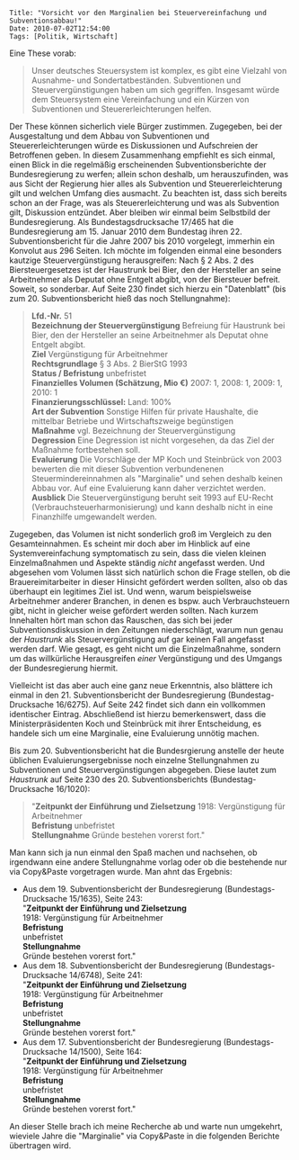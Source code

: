 	Title: "Vorsicht vor den Marginalien bei Steuervereinfachung und Subventionsabbau!"
	Date: 2010-07-02T12:54:00
	Tags: [Politik, Wirtschaft]

Eine These vorab:

> Unser deutsches Steuersystem ist komplex, es gibt eine Vielzahl von
> Ausnahme- und Sondertatbeständen. Subventionen und
> Steuervergünstigungen haben um sich gegriffen. Insgesamt würde dem
> Steuersystem eine Vereinfachung und ein Kürzen von Subventionen und
> Steuererleichterungen helfen.

Der These können sicherlich viele Bürger zustimmen. Zugegeben, bei der
Ausgestaltung und dem Abbau von Subventionen und Steuererleichterungen
würde es Diskussionen und Aufschreien der Betroffenen geben. In diesem
Zusammenhang empfiehlt es sich einmal, einen Blick in die regelmäßig
erscheinenden Subventionsberichte der Bundesregierung zu werfen; allein
schon deshalb, um herauszufinden, was aus Sicht der Regierung hier alles
als Subvention und Steuererleichterung gilt und welchen Umfang dies
ausmacht. Zu beachten ist, dass sich bereits schon an der Frage, was als
Steuererleichterung und was als Subvention gilt, Diskussion entzündet.
Aber bleiben wir einmal beim Selbstbild der Bundesregierung. Als
Bundestagsdrucksache 17/465 hat die Bundesregierung am 15. Januar 2010
dem Bundestag ihren 22. Subventionsbericht für die Jahre 2007 bis 2010
vorgelegt, immerhin ein Konvolut aus 296 Seiten. Ich möchte im folgenden
einmal eine besonders kautzige Steuervergünstigung herausgreifen: Nach §
2 Abs. 2 des Biersteuergesetzes ist der Haustrunk bei Bier, den der
Hersteller an seine Arbeitnehmer als Deputat ohne Entgelt abgibt, von
der Biersteuer befreit. Soweit, so sonderbar. Auf Seite 230 findet sich
hierzu ein "Datenblatt" (bis zum 20. Subventionsbericht hieß das noch
Stellungnahme):

> **Lfd.-Nr.** 51  
> **Bezeichnung der Steuervergünstigung** Befreiung für Haustrunk bei Bier, den der Hersteller an seine
> Arbeitnehmer als Deputat ohne Entgelt abgibt.   
> **Ziel** Vergünstigung für Arbeitnehmer   
> **Rechtsgrundlage** § 3 Abs. 2 BierStG 1993   
> **Status / Befristung** unbefristet   
> **Finanzielles Volumen (Schätzung, Mio €)** 2007: 1, 2008: 1, 2009:
> 1, 2010: 1   
> **Finanzierungsschlüssel:** Land: 100%   
> **Art der Subvention** Sonstige Hilfen für private Haushalte, die mittelbar Betriebe und
> Wirtschaftszweige begünstigen   
> **Maßnahme** vgl. Bezeichnung der Steuervergünstigung   
> **Degression** Eine Degression ist nicht vorgesehen, da das Ziel der Maßnahme
> fortbestehen soll.   
> **Evaluierung** Die Vorschläge der MP Koch und Steinbrück von 2003 bewerten die mit
> dieser Subvention verbundenenen Steuermindereinnahmen als "Marginalie"
> und sehen deshalb keinen Abbau vor. Auf eine Evaluierung kann daher
> verzichtet werden.   
> **Ausblick**  Die Steuervergünstigung beruht seit 1993 auf EU-Recht
> (Verbrauchsteuerharmonisierung) und kann deshalb nicht in eine
> Finanzhilfe umgewandelt werden.

Zugegeben, das Volumen ist nicht sonderlich groß im Vergleich zu den
Gesamteinnahmen. Es scheint mir doch aber im Hinblick auf eine
Systemvereinfachung symptomatisch zu sein, dass die vielen kleinen
Einzelmaßnahmen und Aspekte ständig *nicht* angefasst werden. Und
abgesehen vom Volumen lässt sich natürlich schon die Frage stellen, ob
die Brauereimitarbeiter in dieser Hinsicht gefördert werden sollten,
also ob das überhaupt ein legitimes Ziel ist. Und wenn, warum
beispielsweise Arbeitnehmer anderer Branchen, in denen es bspw. auch
Verbrauchsteuern gibt, nicht in gleicher weise gefördert werden sollten.
Nach kurzem Innehalten hört man schon das Rauschen, das sich bei jeder
Subventionsdiskussion in den Zeitungen niederschlägt, warum nun genau
der *Haustrunk* als Steuervergünstigung auf gar keinen Fall angefasst
werden darf. Wie gesagt, es geht nicht um die Einzelmaßnahme, sondern um
das willkürliche Herausgreifen *einer* Vergünstigung und des Umgangs der
Bundesregierung hiermit.

Vielleicht ist das aber auch eine ganz neue Erkenntnis, also blättere
ich einmal in den 21. Subventionsbericht der Bundesregierung
(Bundestag-Drucksache 16/6275). Auf Seite 242 findet sich dann ein
vollkommen identischer Eintrag. Abschließend ist hierzu bemerkenswert,
dass die Ministerpräsidenten Koch und Steinbrück mit ihrer Entscheidung,
es handele sich um eine Marginalie, eine Evaluierung unnötig machen.

Bis zum 20. Subventionsbericht hat die Bundesrgierung anstelle der heute
üblichen Evaluierungsergebnisse noch einzelne Stellungnahmen zu
Subventionen und Steuervergünstigungen abgegeben. Diese lautet zum
*Haustrunk* auf Seite 230 des 20. Subventionsberichts
(Bundestag-Drucksache 16/1020):

> "**Zeitpunkt der Einführung und Zielsetzung** 1918: Vergünstigung
>  für Arbeitnehmer   
>  **Befristung**  unbefristet   
>  **Stellungnahme**  Gründe bestehen vorerst fort."

Man kann sich ja nun einmal den Spaß machen und nachsehen, ob irgendwann
eine andere Stellungnahme vorlag oder ob die bestehende nur via
Copy&Paste vorgetragen wurde. Man ahnt das Ergebnis:

* Aus dem 19. Subventionsbericht der Bundesregierung (Bundestags-Drucksache
     15/1635), Seite 243:  
     "**Zeitpunkt der Einführung und Zielsetzung**   
     1918: Vergünstigung für Arbeitnehmer   
     **Befristung**   
     unbefristet   
     **Stellungnahme**   
     Gründe bestehen vorerst fort."
* Aus dem 18. Subventionsbericht der Bundesregierung
     (Bundestags-Drucksache 14/6748), Seite 241:  
     "**Zeitpunkt der Einführung und Zielsetzung**  
     1918: Vergünstigung für Arbeitnehmer  
     **Befristung**  
     unbefristet  
     **Stellungnahme**  
     Gründe bestehen vorerst fort."
* Aus dem 17. Subventionsbericht der Bundesregierung
     (Bundestags-Drucksache 14/1500), Seite 164:  
     "**Zeitpunkt der Einführung und Zielsetzung**  
     1918: Vergünstigung für Arbeitnehmer  
     **Befristung**  
     unbefristet  
     **Stellungnahme**  
     Gründe bestehen vorerst fort."

An dieser Stelle brach ich meine Recherche ab und warte nun umgekehrt,
wieviele Jahre die "Marginalie" via Copy&Paste in die folgenden Berichte
übertragen wird.


